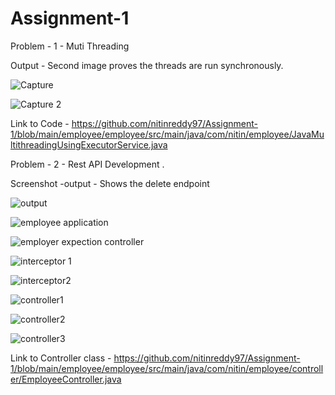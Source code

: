 # Assignment-1

Problem - 1 - Muti Threading 

Output - Second image proves the threads are run synchronously.  

![Capture](https://user-images.githubusercontent.com/115806128/195882800-800b01ef-8f55-486e-a3a0-bde982527e41.PNG)

![Capture 2](https://user-images.githubusercontent.com/115806128/195882676-ff05ce3a-7f42-41ab-a032-af95ce6e3f66.PNG)


Link to Code - https://github.com/nitinreddy97/Assignment-1/blob/main/employee/employee/src/main/java/com/nitin/employee/JavaMultithreadingUsingExecutorService.java



Problem - 2 - Rest API Development .

Screenshot -output - Shows the delete endpoint 

![output](https://user-images.githubusercontent.com/115806128/195886474-86d8aa0f-dafe-4666-b26f-cd440cf562f6.PNG)


![employee application](https://user-images.githubusercontent.com/115806128/195887098-205768ed-a067-4c6a-9893-0d3431b4e519.PNG)

![employer expection controller](https://user-images.githubusercontent.com/115806128/195887163-f01efe25-e096-4d23-8f81-8154b0557c49.PNG)

![interceptor 1](https://user-images.githubusercontent.com/115806128/195887044-dc0d6d00-f38a-4c77-a6ca-cbb629b33a9e.PNG)

![interceptor2](https://user-images.githubusercontent.com/115806128/195887217-f92469e3-d72c-4320-91ec-ca854f155545.PNG)

![controller1](https://user-images.githubusercontent.com/115806128/195888838-b70c3ee7-3c57-44fb-8c92-19b5afad9426.PNG)

![controller2](https://user-images.githubusercontent.com/115806128/195888878-3781f8ef-5310-4350-8861-4e8ba38c626c.PNG)

![controller3](https://user-images.githubusercontent.com/115806128/195888909-4e035d6f-e73e-411d-8e17-520a4b9bcea0.PNG)


Link to Controller class - https://github.com/nitinreddy97/Assignment-1/blob/main/employee/employee/src/main/java/com/nitin/employee/controller/EmployeeController.java

